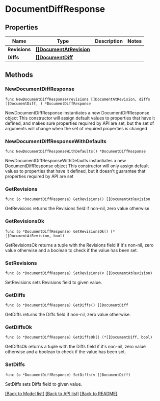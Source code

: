 # DocumentDiffResponse

## Properties

Name | Type | Description | Notes
------------ | ------------- | ------------- | -------------
**Revisions** | [**[]DocumentAtRevision**](DocumentAtRevision.md) |  | 
**Diffs** | [**[]DocumentDiff**](DocumentDiff.md) |  | 

## Methods

### NewDocumentDiffResponse

`func NewDocumentDiffResponse(revisions []DocumentAtRevision, diffs []DocumentDiff, ) *DocumentDiffResponse`

NewDocumentDiffResponse instantiates a new DocumentDiffResponse object
This constructor will assign default values to properties that have it defined,
and makes sure properties required by API are set, but the set of arguments
will change when the set of required properties is changed

### NewDocumentDiffResponseWithDefaults

`func NewDocumentDiffResponseWithDefaults() *DocumentDiffResponse`

NewDocumentDiffResponseWithDefaults instantiates a new DocumentDiffResponse object
This constructor will only assign default values to properties that have it defined,
but it doesn't guarantee that properties required by API are set

### GetRevisions

`func (o *DocumentDiffResponse) GetRevisions() []DocumentAtRevision`

GetRevisions returns the Revisions field if non-nil, zero value otherwise.

### GetRevisionsOk

`func (o *DocumentDiffResponse) GetRevisionsOk() (*[]DocumentAtRevision, bool)`

GetRevisionsOk returns a tuple with the Revisions field if it's non-nil, zero value otherwise
and a boolean to check if the value has been set.

### SetRevisions

`func (o *DocumentDiffResponse) SetRevisions(v []DocumentAtRevision)`

SetRevisions sets Revisions field to given value.


### GetDiffs

`func (o *DocumentDiffResponse) GetDiffs() []DocumentDiff`

GetDiffs returns the Diffs field if non-nil, zero value otherwise.

### GetDiffsOk

`func (o *DocumentDiffResponse) GetDiffsOk() (*[]DocumentDiff, bool)`

GetDiffsOk returns a tuple with the Diffs field if it's non-nil, zero value otherwise
and a boolean to check if the value has been set.

### SetDiffs

`func (o *DocumentDiffResponse) SetDiffs(v []DocumentDiff)`

SetDiffs sets Diffs field to given value.



[[Back to Model list]](../README.md#documentation-for-models) [[Back to API list]](../README.md#documentation-for-api-endpoints) [[Back to README]](../README.md)


